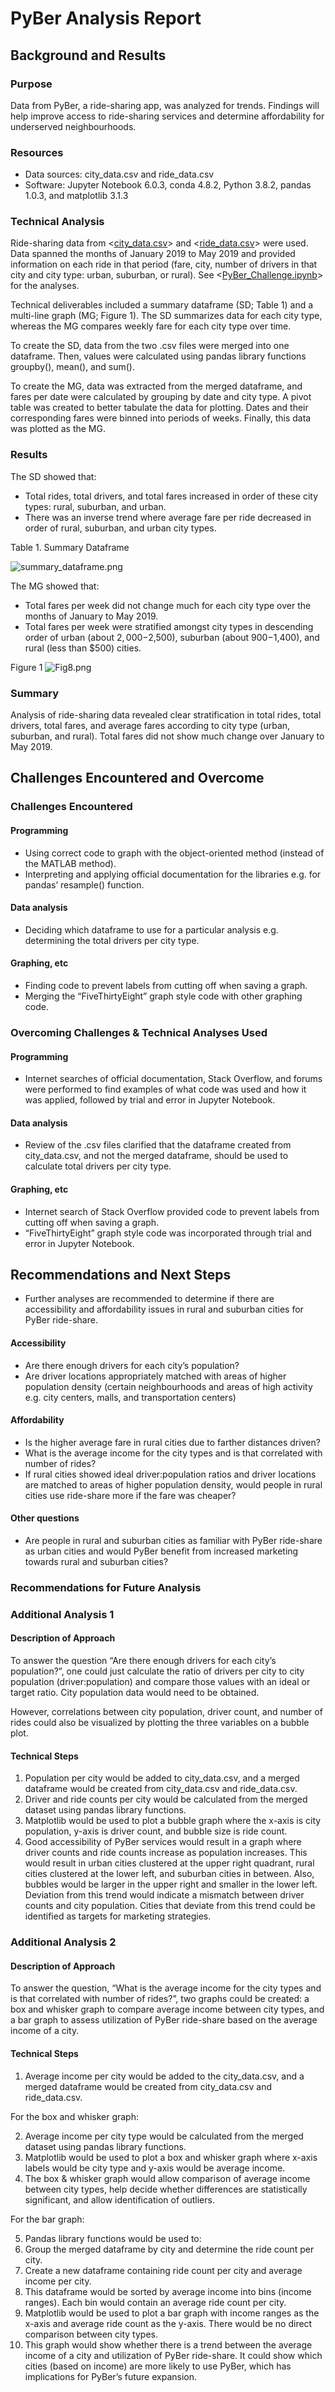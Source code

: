 # PyBer Analysis Report

## Background and Results

### Purpose
Data from PyBer, a ride-sharing app, was analyzed for trends. Findings will help improve access to ride-sharing services and determine affordability for underserved neighbourhoods.

### Resources
- Data sources: city_data.csv and ride_data.csv
- Software: Jupyter Notebook 6.0.3, conda 4.8.2, Python 3.8.2, pandas 1.0.3, and matplotlib 3.1.3

### Technical Analysis
Ride-sharing data from <[city_data.csv](Resources/city_data.csv)> and <[ride_data.csv](Resources/ride_data.csv)> were used. Data spanned the months of January 2019 to May 2019 and provided information on each ride in that period (fare, city, number of drivers in that city and city type: urban, suburban, or rural). See <[PyBer_Challenge.ipynb](PyBer_Challenge.ipynb)> for the analyses. 

Technical deliverables included a summary dataframe (SD; Table 1) and a multi-line graph (MG; Figure 1). The SD summarizes data for each city type, whereas the MG compares weekly fare for each city type over time. 

To create the SD, data from the two .csv files were merged into one dataframe. Then, values were calculated using pandas library functions groupby(), mean(), and sum().

To create the MG, data was extracted from the merged dataframe, and fares per date were calculated by grouping by date and city type. A pivot table was created to better tabulate the data for plotting. Dates and their corresponding fares were binned into periods of weeks. Finally, this data was plotted as the MG. 

### Results
The SD showed that:
- Total rides, total drivers, and total fares increased in order of these city types: rural, suburban, and urban.
- There was an inverse trend where average fare per ride decreased in order of rural, suburban, and urban city types. 

Table 1. Summary Dataframe

![summary_dataframe.png](Analysis/summary_dataframe.png)

The MG showed that: 
- Total fares per week did not change much for each city type over the months of January to May 2019.
- Total fares per week were stratified amongst city types in descending order of urban (about $2,000-$2,500), suburban (about $900-$1,400), and rural (less than $500) cities. 

Figure 1
![Fig8.png](Analysis/Fig8.png)

### Summary
Analysis of ride-sharing data revealed clear stratification in total rides, total drivers, total fares, and average fares according to city type (urban, suburban, and rural). Total fares did not show much change over January to May 2019. 

## Challenges Encountered and Overcome

### Challenges Encountered

#### Programming
- Using correct code to graph with the object-oriented method (instead of the MATLAB method).
- Interpreting and applying official documentation for the libraries e.g. for pandas’ resample() function.  

#### Data analysis
- Deciding which dataframe to use for a particular analysis e.g. determining the total drivers per city type.
 
#### Graphing, etc
- Finding code to prevent labels from cutting off when saving a graph.
- Merging the “FiveThirtyEight” graph style code with other graphing code.  

### Overcoming Challenges & Technical Analyses Used
#### Programming
- Internet searches of official documentation, Stack Overflow, and forums were performed to find examples of what code was used and how it was applied, followed by trial and error in Jupyter Notebook.

#### Data analysis
- Review of the .csv files clarified that the dataframe created from city_data.csv, and not the merged dataframe, should be used to calculate total drivers per city type.

#### Graphing, etc
- Internet search of Stack Overflow provided code to prevent labels from cutting off when saving a graph.
- “FiveThirtyEight” graph style code was incorporated through trial and error in Jupyter Notebook.

## Recommendations and Next Steps
- Further analyses are recommended to determine if there are accessibility and affordability issues in rural and suburban cities for PyBer ride-share. 

#### Accessibility 
- Are there enough drivers for each city’s population?
- Are driver locations appropriately matched with areas of higher population density (certain neighbourhoods and areas of high activity e.g. city centers, malls, and transportation centers)

#### Affordability 
- Is the higher average fare in rural cities due to farther distances driven? 
- What is the average income for the city types and is that correlated with number of rides?
- If rural cities showed ideal driver:population ratios and driver locations are matched to areas of higher population density, would people in rural cities use ride-share more if the fare was cheaper?

#### Other questions
- Are people in rural and suburban cities as familiar with PyBer ride-share as urban cities and would PyBer benefit from increased marketing towards rural and suburban cities?

### Recommendations for Future Analysis

### Additional Analysis 1

#### Description of Approach
To answer the question “Are there enough drivers for each city’s population?”, one could just calculate the ratio of drivers per city to city population (driver:population) and compare those values with an ideal or target ratio. City population data would need to be obtained. 

However, correlations between city population, driver count, and number of rides could also be visualized by plotting the three variables on a bubble plot. 

#### Technical Steps
1. Population per city would be added to city_data.csv, and a merged dataframe would be created from city_data.csv and ride_data.csv.
2. Driver and ride counts per city would be calculated from the merged dataset using pandas library functions.
3. Matplotlib would be used to plot a bubble graph where the x-axis is city population, y-axis is driver count, and bubble size is ride count.
4. Good accessibility of PyBer services would result in a graph where driver counts and ride counts increase as population increases. This would result in urban cities clustered at the upper right quadrant, rural cities clustered at the lower left, and suburban cities in between. Also, bubbles would be larger in the upper right and smaller in the lower left. Deviation from this trend would indicate a mismatch between driver counts and city population. Cities that deviate from this trend could be identified as targets for marketing strategies. 

### Additional Analysis 2

#### Description of Approach
To answer the question, “What is the average income for the city types and is that correlated with number of rides?”, two graphs could be created: a box and whisker graph to compare average income between city types, and a bar graph to assess utilization of PyBer ride-share based on the average income of a city.

#### Technical Steps
1. Average income per city would be added to the city_data.csv, and a merged dataframe would be created from city_data.csv and ride_data.csv.

For the box and whisker graph:

2. Average income per city type would be calculated from the merged dataset using pandas library functions.
3. Matplotlib would be used to plot a box and whisker graph where x-axis labels would be city type and y-axis would be average income.
4. The box & whisker graph would allow comparison of average income between city types, help decide whether differences are statistically significant, and allow identification of outliers.

For the bar graph:

5. Pandas library functions would be used to:
6. Group the merged dataframe by city and determine the ride count per city. 
7. Create a new dataframe containing ride count per city and average income per city. 
8. This dataframe would be sorted by average income into bins (income ranges). Each bin would contain an average ride count per city.
9. Matplotlib would be used to plot a bar graph with income ranges as the x-axis and average ride count as the y-axis. There would be no direct comparison between city types. 
10. This graph would show whether there is a trend between the average income of a city and utilization of PyBer ride-share. It could show which cities (based on income) are more likely to use PyBer, which has implications for PyBer’s future expansion. 



